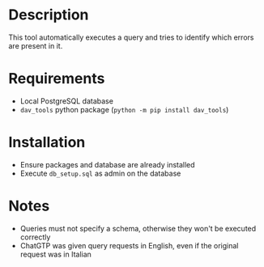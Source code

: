 # Description
This tool automatically executes a query and tries to identify which errors are present in it.

# Requirements
- Local PostgreSQL database
- `dav_tools` python package (`python -m pip install dav_tools`)

# Installation
- Ensure packages and database are already installed
- Execute `db_setup.sql` as admin on the database

# Notes
- Queries must not specify a schema, otherwise they won't be executed correctly
- ChatGTP was given query requests in English, even if the original request was in Italian